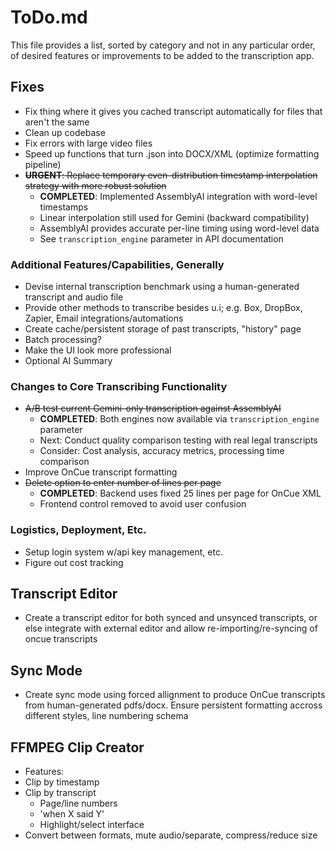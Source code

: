 # ToDo.md

This file provides a list, sorted by category and not in any particular order, of desired features or improvements to be added to the transcription app. 

## Fixes
- Fix thing where it gives you cached transcript automatically for files that aren't the same
- Clean up codebase
- Fix errors with large video files
- Speed up functions that turn .json into DOCX/XML (optimize formatting pipeline)
- ~~**URGENT**: Replace temporary even-distribution timestamp interpolation strategy with more robust solution~~
  - **COMPLETED**: Implemented AssemblyAI integration with word-level timestamps
  - Linear interpolation still used for Gemini (backward compatibility)
  - AssemblyAI provides accurate per-line timing using word-level data
  - See `transcription_engine` parameter in API documentation

### Additional Features/Capabilities, Generally
- Devise internal transcription benchmark using a human-generated transcript and audio file
- Provide other methods to transcribe besides u.i; e.g. Box, DropBox, Zapier, Email integrations/automations
- Create cache/persistent storage of past transcripts, "history" page
- Batch processing?
- Make the UI look more professional
- Optional AI Summary

### Changes to Core Transcribing Functionality
- ~~A/B test current Gemini-only transcription against AssemblyAI~~
  - **COMPLETED**: Both engines now available via `transcription_engine` parameter
  - Next: Conduct quality comparison testing with real legal transcripts
  - Consider: Cost analysis, accuracy metrics, processing time comparison
- Improve OnCue transcript formatting
- ~~Delete option to enter number of lines per page~~
  - **COMPLETED**: Backend uses fixed 25 lines per page for OnCue XML
  - Frontend control removed to avoid user confusion
### Logistics, Deployment, Etc.
- Setup login system w/api key management, etc. 
- Figure out cost tracking

## Transcript Editor
- Create a transcript editor for both synced and unsynced transcripts, or else integrate with external editor and allow re-importing/re-syncing of oncue transcripts

## Sync Mode
- Create sync mode using forced allignment to produce OnCue transcripts from human-generated pdfs/docx. Ensure persistent formatting accross different styles, line numbering schema

## FFMPEG Clip Creator
- Features:
 - Clip by timestamp
 - Clip by transcript
    - Page/line numbers
    - 'when X said Y'
    - Highlight/select interface
 - Convert between formats, mute audio/separate, compress/reduce size 
